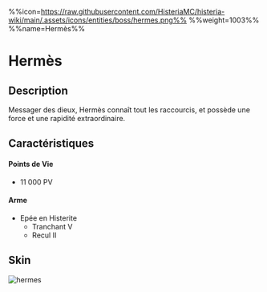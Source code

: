 %%icon=https://raw.githubusercontent.com/HisteriaMC/histeria-wiki/main/.assets/icons/entities/boss/hermes.png%%
%%weight=1003%%
%%name=Hermès%%
# Hermès

## Description 
Messager des dieux, Hermès connaît tout les raccourcis, et possède une force et une rapidité extraordinaire.

## Caractéristiques

#### __Points de Vie__
+ 11 000 PV

#### __Arme__
+ Epée en Histerite
  - Tranchant V
  - Recul II

## Skin
![hermes](https://raw.githubusercontent.com/HisteriaMC/histeria-wiki/main/.assets/entities/boss/hermes.png)
